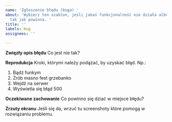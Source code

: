 ```yaml
---
name: 'Zgłoszenie błędu (buga) '
about: 'Wybierz ten szablon, jeśli jakaś funkcjonalność nie działa albo działa nie
  tak jak powinna. '
title: ''
labels: bug
assignees: ''

---
```


**Zwięzły opis błędu**
Co jest nie tak? 

**Reprodukcja**
Kroki, którymi należy podążać, by uzyskać błąd. Np.:
1. Bądź funkym
2. Zrób masno fest grzebanko
3. Wejdź na serwer
4. Wyświetla się błąd 500

**Oczekiwane zachowanie**
Co powinno się dziać w miejsce błędu? 

**Zrzuty ekranu**
Jeśli się da, wrzuć tu screenshoty które pomogą w rozwiązaniu problemu.
